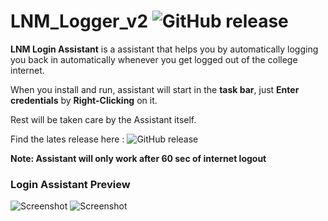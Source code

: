 # LNM_Logger_v2 ![GitHub release](https://img.shields.io/github/release/art-hack/LNM_Logger_v2.svg)


**LNM Login Assistant** is a assistant that helps you by automatically logging you back in automatically whenever you get logged out of the college internet.

When you install and run, assistant will start in the **task bar**, just **Enter credentials** by **Right-Clicking** on it.

Rest will be taken care by the Assistant itself.

Find the lates release here : ![GitHub release](https://img.shields.io/github/release/art-hack/LNM_Logger_v2.svg)

**Note: Assistant will only work after 60 sec of internet logout**

### Login Assistant Preview
![Screenshot](https://i.imgur.com/pIwwCgP.png)    ![Screenshot](https://i.imgur.com/CZnUG4C.png)
